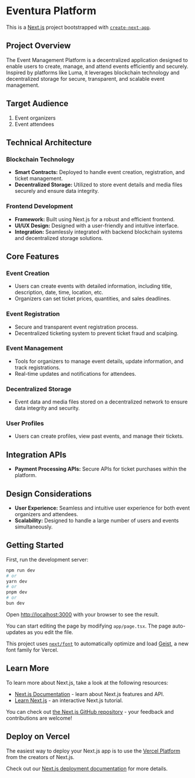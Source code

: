 # Eventura Platform

This is a [Next.js](https://nextjs.org) project bootstrapped with [`create-next-app`](https://nextjs.org/docs/app/api-reference/cli/create-next-app).

## Project Overview
The Event Management Platform is a decentralized application designed to enable users to create, manage, and attend events efficiently and securely. Inspired by platforms like Luma, it leverages blockchain technology and decentralized storage for secure, transparent, and scalable event management.

## Target Audience
1. Event organizers
2. Event attendees

## Technical Architecture

### Blockchain Technology
- **Smart Contracts:** Deployed to handle event creation, registration, and ticket management.
- **Decentralized Storage:** Utilized to store event details and media files securely and ensure data integrity.

### Frontend Development
- **Framework:** Built using Next.js for a robust and efficient frontend.
- **UI/UX Design:** Designed with a user-friendly and intuitive interface.
- **Integration:** Seamlessly integrated with backend blockchain systems and decentralized storage solutions.

## Core Features

### Event Creation
- Users can create events with detailed information, including title, description, date, time, location, etc.
- Organizers can set ticket prices, quantities, and sales deadlines.

### Event Registration
- Secure and transparent event registration process.
- Decentralized ticketing system to prevent ticket fraud and scalping.

### Event Management
- Tools for organizers to manage event details, update information, and track registrations.
- Real-time updates and notifications for attendees.

### Decentralized Storage
- Event data and media files stored on a decentralized network to ensure data integrity and security.

### User Profiles
- Users can create profiles, view past events, and manage their tickets.

## Integration APIs
- **Payment Processing APIs:** Secure APIs for ticket purchases within the platform.

## Design Considerations
- **User Experience:** Seamless and intuitive user experience for both event organizers and attendees.
- **Scalability:** Designed to handle a large number of users and events simultaneously.

## Getting Started

First, run the development server:

```bash
npm run dev
# or
yarn dev
# or
pnpm dev
# or
bun dev
```

Open [http://localhost:3000](http://localhost:3000) with your browser to see the result.

You can start editing the page by modifying `app/page.tsx`. The page auto-updates as you edit the file.

This project uses [`next/font`](https://nextjs.org/docs/app/building-your-application/optimizing/fonts) to automatically optimize and load [Geist](https://vercel.com/font), a new font family for Vercel.

## Learn More

To learn more about Next.js, take a look at the following resources:

- [Next.js Documentation](https://nextjs.org/docs) - learn about Next.js features and API.
- [Learn Next.js](https://nextjs.org/learn) - an interactive Next.js tutorial.

You can check out [the Next.js GitHub repository](https://github.com/vercel/next.js) - your feedback and contributions are welcome!

## Deploy on Vercel

The easiest way to deploy your Next.js app is to use the [Vercel Platform](https://vercel.com/new?utm_medium=default-template&filter=next.js&utm_source=create-next-app&utm_campaign=create-next-app-readme) from the creators of Next.js.

Check out our [Next.js deployment documentation](https://nextjs.org/docs/app/building-your-application/deploying) for more details.
